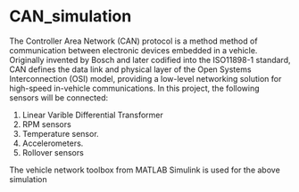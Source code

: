 # CAN_simulation


The Controller Area Network (CAN) protocol is a method  method of communication between electronic devices embedded in a vehicle. Originally invented by Bosch and later codified into the ISO11898-1 standard, CAN defines the data link and physical layer of the Open Systems Interconnection (OSI) model, providing a low-level networking solution for high-speed in-vehicle communications. In this project, the following sensors will be connected:

1. Linear Varible Differential Transformer
2. RPM sensors
3. Temperature sensor.
4. Accelerometers.
5. Rollover sensors

The vehicle network toolbox from MATLAB Simulink is used for the above simulation
